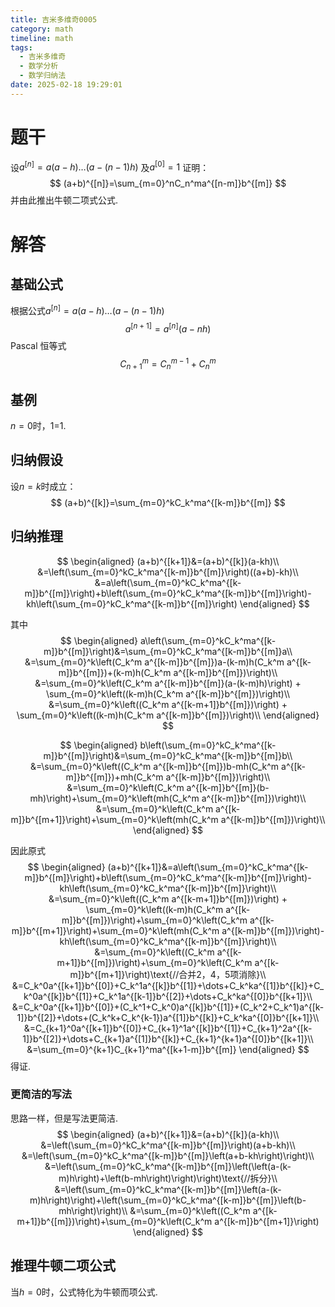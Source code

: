 ```yaml
---
title: 吉米多维奇0005
category: math
timeline: math
tags:
  - 吉米多维奇
  - 数学分析
  - 数学归纳法
date: 2025-02-18 19:29:01
---
```


# 题干

设$a^{[n]}=a(a-h)\dots(a-(n-1)h)$ 及$a^{[0]}=1$ 证明：
$$
(a+b)^{[n]}=\sum_{m=0}^nC_n^ma^{[n-m]}b^{[m]}
$$
并由此推出牛顿二项式公式.




# 解答

## 基础公式

根据公式$a^{[n]}=a(a-h)\dots(a-(n-1)h)$
$$
a^{[n+1]}=a^{[n]}(a-nh)
$$
Pascal 恒等式
$$
C_{n+1}^m=C_n^{m-1}+C_n^m
$$


## 基例

$n=0$时，1=1.

## 归纳假设

设$n=k$时成立：
$$
(a+b)^{[k]}=\sum_{m=0}^kC_k^ma^{[k-m]}b^{[m]}
$$

## 归纳推理

$$
\begin{aligned}
(a+b)^{[k+1]}&=(a+b)^{[k]}(a-kh)\\
&=\left(\sum_{m=0}^kC_k^ma^{[k-m]}b^{[m]}\right)((a+b)-kh)\\
&=a\left(\sum_{m=0}^kC_k^ma^{[k-m]}b^{[m]}\right)+b\left(\sum_{m=0}^kC_k^ma^{[k-m]}b^{[m]}\right)-kh\left(\sum_{m=0}^kC_k^ma^{[k-m]}b^{[m]}\right)
\end{aligned}
$$

其中
$$
\begin{aligned}
a\left(\sum_{m=0}^kC_k^ma^{[k-m]}b^{[m]}\right)&=\sum_{m=0}^kC_k^ma^{[k-m]}b^{[m]}a\\
&=\sum_{m=0}^k\left(C_k^m a^{[k-m]}b^{[m]})a-(k-m)h(C_k^m a^{[k-m]}b^{[m]})+(k-m)h(C_k^m a^{[k-m]}b^{[m]})\right)\\
&=\sum_{m=0}^k\left(C_k^m a^{[k-m]}b^{[m]}(a-(k-m)h)\right) + \sum_{m=0}^k\left((k-m)h(C_k^m a^{[k-m]}b^{[m]})\right)\\
&=\sum_{m=0}^k\left((C_k^m a^{[k-m+1]}b^{[m]})\right) + \sum_{m=0}^k\left((k-m)h(C_k^m a^{[k-m]}b^{[m]})\right)\\
\end{aligned}
$$

$$
\begin{aligned}
b\left(\sum_{m=0}^kC_k^ma^{[k-m]}b^{[m]}\right)&=\sum_{m=0}^kC_k^ma^{[k-m]}b^{[m]}b\\
&=\sum_{m=0}^k\left((C_k^m a^{[k-m]}b^{[m]})b-mh(C_k^m a^{[k-m]}b^{[m]})+mh(C_k^m a^{[k-m]}b^{[m]})\right)\\
&=\sum_{m=0}^k\left(C_k^m a^{[k-m]}b^{[m]}(b-mh)\right)+\sum_{m=0}^k\left(mh(C_k^m a^{[k-m]}b^{[m]})\right)\\
&=\sum_{m=0}^k\left(C_k^m a^{[k-m]}b^{[m+1]}\right)+\sum_{m=0}^k\left(mh(C_k^m a^{[k-m]}b^{[m]})\right)\\
\end{aligned}
$$

因此原式
$$
\begin{aligned}
(a+b)^{[k+1]}&=a\left(\sum_{m=0}^kC_k^ma^{[k-m]}b^{[m]}\right)+b\left(\sum_{m=0}^kC_k^ma^{[k-m]}b^{[m]}\right)-kh\left(\sum_{m=0}^kC_k^ma^{[k-m]}b^{[m]}\right)\\
&=\sum_{m=0}^k\left((C_k^m a^{[k-m+1]}b^{[m]})\right) + \sum_{m=0}^k\left((k-m)h(C_k^m a^{[k-m]}b^{[m]})\right)+\sum_{m=0}^k\left(C_k^m a^{[k-m]}b^{[m+1]}\right)+\sum_{m=0}^k\left(mh(C_k^m a^{[k-m]}b^{[m]})\right)-kh\left(\sum_{m=0}^kC_k^ma^{[k-m]}b^{[m]}\right)\\
&=\sum_{m=0}^k\left((C_k^m a^{[k-m+1]}b^{[m]})\right)+\sum_{m=0}^k\left(C_k^m a^{[k-m]}b^{[m+1]}\right)\text{//合并2，4，5项消除}\\
&=C_k^0a^{[k+1]}b^{[0]}+C_k^1a^{[k]}b^{[1]}+\dots+C_k^ka^{[1]}b^{[k]}+C_k^0a^{[k]}b^{[1]}+C_k^1a^{[k-1]}b^{[2]}+\dots+C_k^ka^{[0]}b^{[k+1]}\\
&=C_k^0a^{[k+1]}b^{[0]}+(C_k^1+C_k^0)a^{[k]}b^{[1]}+(C_k^2+C_k^1)a^{[k-1]}b^{[2]}+\dots+(C_k^k+C_k^{k-1})a^{[1]}b^{[k]}+C_k^ka^{[0]}b^{[k+1]}\\
&=C_{k+1}^0a^{[k+1]}b^{[0]}+C_{k+1}^1a^{[k]}b^{[1]}+C_{k+1}^2a^{[k-1]}b^{[2]}+\dots+C_{k+1}a^{[1]}b^{[k]}+C_{k+1}^{k+1}a^{[0]}b^{[k+1]}\\
&=\sum_{m=0}^{k+1}C_{k+1}^ma^{[k+1-m]}b^{[m]}
\end{aligned}
$$
得证.

### 更简洁的写法

思路一样，但是写法更简洁.
$$
\begin{aligned}
(a+b)^{[k+1]}&=(a+b)^{[k]}(a-kh)\\
&=\left(\sum_{m=0}^kC_k^ma^{[k-m]}b^{[m]}\right)(a+b-kh)\\
&=\left(\sum_{m=0}^kC_k^ma^{[k-m]}b^{[m]}\left(a+b-kh\right)\right)\\
&=\left(\sum_{m=0}^kC_k^ma^{[k-m]}b^{[m]}\left(\left(a-(k-m)h\right)+\left(b-mh\right)\right)\right)\text{//拆分}\\
&=\left(\sum_{m=0}^kC_k^ma^{[k-m]}b^{[m]}\left(a-(k-m)h\right)\right)+\left(\sum_{m=0}^kC_k^ma^{[k-m]}b^{[m]}\left(b-mh\right)\right)\\
&=\sum_{m=0}^k\left((C_k^m a^{[k-m+1]}b^{[m]})\right)+\sum_{m=0}^k\left(C_k^m a^{[k-m]}b^{[m+1]}\right)
\end{aligned}
$$


## 推理牛顿二项公式

当$h=0$时，公式特化为牛顿而项公式.

